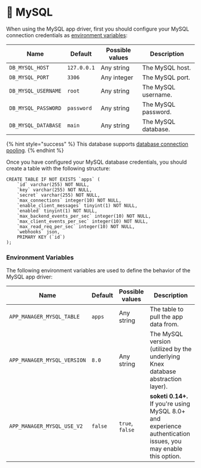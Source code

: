 # 🐬 MySQL

When using the MySQL app driver, first you should configure your MySQL connection credentials as [environment variables](../getting-started/environment-variables.md):

| Name                | Default     | Possible values | Description                                 |
| ------------------- | ----------- | --------------- | ------------------------------------------- |
| `DB_MYSQL_HOST`     | `127.0.0.1` | Any string      | The MySQL host.     |
| `DB_MYSQL_PORT`     | `3306`      | Any integer     | The MySQL port.     |
| `DB_MYSQL_USERNAME` | `root`      | Any string      | The MySQL username. |
| `DB_MYSQL_PASSWORD` | `password`  | Any string      | The MySQL password. |
| `DB_MYSQL_DATABASE` | `main`      | Any string      | The MySQL database. |

{% hint style="success" %}
This database supports [database connection pooling](database-pooling.md).
{% endhint %}

Once you have configured your MySQL database credentials, you should create a table with the following structure:

```
CREATE TABLE IF NOT EXISTS `apps` (
    `id` varchar(255) NOT NULL,
    `key` varchar(255) NOT NULL,
    `secret` varchar(255) NOT NULL,
    `max_connections` integer(10) NOT NULL,
    `enable_client_messages` tinyint(1) NOT NULL,
    `enabled` tinyint(1) NOT NULL,
    `max_backend_events_per_sec` integer(10) NOT NULL,
    `max_client_events_per_sec` integer(10) NOT NULL,
    `max_read_req_per_sec` integer(10) NOT NULL,
    `webhooks` json,
    PRIMARY KEY (`id`)
);
```

### Environment Variables

The following environment variables are used to define the behavior of the MySQL app driver:

| Name                        | Default | Possible values | Description                                                                                                        |
| --------------------------- | ------- | --------------- | ------------------------------------------------------------------------------------------------------------------ |
| `APP_MANAGER_MYSQL_TABLE`   | `apps`  | Any string      | The table to pull the app data from.                                                                              |
| `APP_MANAGER_MYSQL_VERSION` | `8.0`   | Any string      | The MySQL version (utilized by the underlying Knex database abstraction layer).                                                 |
| `APP_MANAGER_MYSQL_USE_V2`  | `false` | `true`, `false` | **soketi 0.14+.** If you're using MySQL 8.0+ and experience authentication issues, you may enable this option. |
